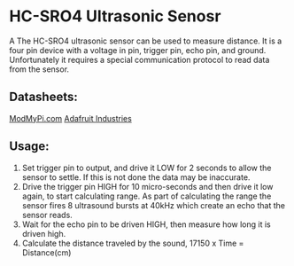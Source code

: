 # HC-SRO4 Ultrasonic Senosr
A
The HC-SRO4 ultrasonic sensor can be used to measure distance. It is a four pin device with a voltage in pin, trigger pin, echo pin, and ground. Unfortunately it requires a special communication protocol to read data from the sensor. 

## Datasheets:
[ModMyPi.com](https://www.modmypi.com/blog/hc-sr04-ultrasonic-range-sensor-on-the-raspberry-pi)
[Adafruit Industries](https://learn.adafruit.com/dht?view=all#using-a-dhtxx-sensor)

## Usage:
1. Set trigger pin to output, and drive it LOW for 2 seconds to allow the sensor to settle. If this is not done the data may be inaccurate.
1. Drive the trigger pin HIGH for 10 micro-seconds and then drive it low again, to start calculating range. As part of calculating the range the sensor fires 8 ultrasound bursts at 40kHz which create an echo that the sensor reads.
1. Wait for the echo pin to be driven HIGH, then measure how long it is driven high.
1. Calculate the distance traveled by the sound, 17150 x Time = Distance(cm)
